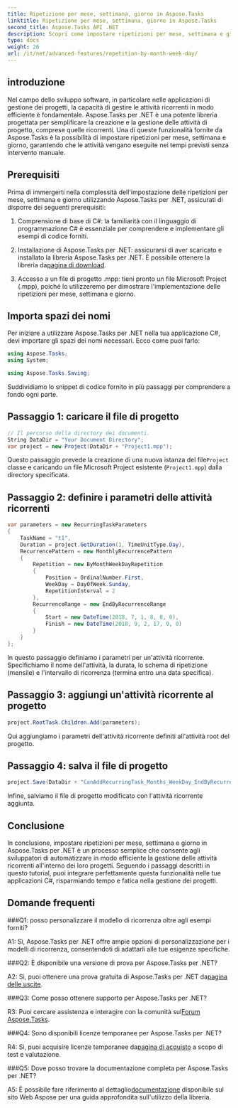 ```yaml
---
title: Ripetizione per mese, settimana, giorno in Aspose.Tasks
linktitle: Ripetizione per mese, settimana, giorno in Aspose.Tasks
second_title: Aspose.Tasks API .NET
description: Scopri come impostare ripetizioni per mese, settimana e giorno in Aspose.Tasks per .NET per automatizzare le attività ricorrenti in modo efficiente.
type: docs
weight: 26
url: /it/net/advanced-features/repetition-by-month-week-day/
---
```

## introduzione

Nel campo dello sviluppo software, in particolare nelle applicazioni di gestione dei progetti, la capacità di gestire le attività ricorrenti in modo efficiente è fondamentale. Aspose.Tasks per .NET è una potente libreria progettata per semplificare la creazione e la gestione delle attività di progetto, comprese quelle ricorrenti. Una di queste funzionalità fornite da Aspose.Tasks è la possibilità di impostare ripetizioni per mese, settimana e giorno, garantendo che le attività vengano eseguite nei tempi previsti senza intervento manuale.

## Prerequisiti

Prima di immergerti nella complessità dell'impostazione delle ripetizioni per mese, settimana e giorno utilizzando Aspose.Tasks per .NET, assicurati di disporre dei seguenti prerequisiti:

1. Comprensione di base di C#: la familiarità con il linguaggio di programmazione C# è essenziale per comprendere e implementare gli esempi di codice forniti.
   
2.  Installazione di Aspose.Tasks per .NET: assicurarsi di aver scaricato e installato la libreria Aspose.Tasks per .NET. È possibile ottenere la libreria da[pagina di download](https://releases.aspose.com/tasks/net/).

3. Accesso a un file di progetto .mpp: tieni pronto un file Microsoft Project (.mpp), poiché lo utilizzeremo per dimostrare l'implementazione delle ripetizioni per mese, settimana e giorno.

## Importa spazi dei nomi

Per iniziare a utilizzare Aspose.Tasks per .NET nella tua applicazione C#, devi importare gli spazi dei nomi necessari. Ecco come puoi farlo:

```csharp
using Aspose.Tasks;
using System;

using Aspose.Tasks.Saving;

```

Suddividiamo lo snippet di codice fornito in più passaggi per comprendere a fondo ogni parte.

## Passaggio 1: caricare il file di progetto

```csharp
// Il percorso della directory dei documenti.
String DataDir = "Your Document Directory";
var project = new Project(DataDir + "Project1.mpp");
```

 Questo passaggio prevede la creazione di una nuova istanza del file`Project` classe e caricando un file Microsoft Project esistente (`Project1.mpp`) dalla directory specificata.

## Passaggio 2: definire i parametri delle attività ricorrenti

```csharp
var parameters = new RecurringTaskParameters
{
    TaskName = "t1",
    Duration = project.GetDuration(1, TimeUnitType.Day),
    RecurrencePattern = new MonthlyRecurrencePattern
    {
        Repetition = new ByMonthWeekDayRepetition
        {
            Position = OrdinalNumber.First,
            WeekDay = DayOfWeek.Sunday,
            RepetitionInterval = 2
        },
        RecurrenceRange = new EndByRecurrenceRange
        {
            Start = new DateTime(2018, 7, 1, 8, 0, 0),
            Finish = new DateTime(2018, 9, 2, 17, 0, 0)
        }
    }
};
```

In questo passaggio definiamo i parametri per un'attività ricorrente. Specifichiamo il nome dell'attività, la durata, lo schema di ripetizione (mensile) e l'intervallo di ricorrenza (termina entro una data specifica).

## Passaggio 3: aggiungi un'attività ricorrente al progetto

```csharp
project.RootTask.Children.Add(parameters);
```

Qui aggiungiamo i parametri dell'attività ricorrente definiti all'attività root del progetto.

## Passaggio 4: salva il file di progetto

```csharp
project.Save(DataDir + "CanAddRecurringTask_Months_WeekDay_EndByRecurrenceRange_Test_out.mpp", SaveFileFormat.Mpp);
```

Infine, salviamo il file di progetto modificato con l'attività ricorrente aggiunta.

## Conclusione

In conclusione, impostare ripetizioni per mese, settimana e giorno in Aspose.Tasks per .NET è un processo semplice che consente agli sviluppatori di automatizzare in modo efficiente la gestione delle attività ricorrenti all'interno dei loro progetti. Seguendo i passaggi descritti in questo tutorial, puoi integrare perfettamente questa funzionalità nelle tue applicazioni C#, risparmiando tempo e fatica nella gestione dei progetti.

## Domande frequenti

###Q1: posso personalizzare il modello di ricorrenza oltre agli esempi forniti?

A1: Sì, Aspose.Tasks per .NET offre ampie opzioni di personalizzazione per i modelli di ricorrenza, consentendoti di adattarli alle tue esigenze specifiche.

###Q2: È disponibile una versione di prova per Aspose.Tasks per .NET?

 A2: Sì, puoi ottenere una prova gratuita di Aspose.Tasks per .NET da[pagina delle uscite](https://releases.aspose.com/).

###Q3: Come posso ottenere supporto per Aspose.Tasks per .NET?

 R3: Puoi cercare assistenza e interagire con la comunità sul[Forum Aspose.Tasks](https://forum.aspose.com/c/tasks/15).

###Q4: Sono disponibili licenze temporanee per Aspose.Tasks per .NET?

 R4: Sì, puoi acquisire licenze temporanee da[pagina di acquisto](https://purchase.aspose.com/temporary-license/) a scopo di test e valutazione.

###Q5: Dove posso trovare la documentazione completa per Aspose.Tasks per .NET?

 A5: È possibile fare riferimento al dettaglio[documentazione](https://reference.aspose.com/tasks/net/) disponibile sul sito Web Aspose per una guida approfondita sull'utilizzo della libreria.